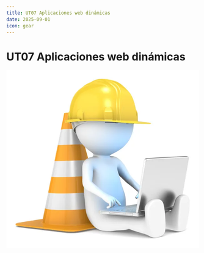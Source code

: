 ```yaml
---
title: UT07 Aplicaciones web dinámicas
date: 2025-09-01    
icon: gear
---
```


# UT07 Aplicaciones web dinámicas
![En construcción](/images/under-construction.jpg)